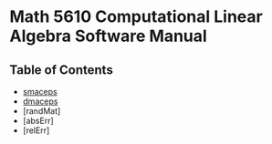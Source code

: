 # Math 5610 Computational Linear Algebra Software Manual

## Table of Contents

* [smaceps](https://brandonfurman.github.io/math5610/homework/homework1/task1/smaceps)
* [dmaceps](https://brandonfurman.github.io/math5610/homework/homework1/task1/dmaceps)
* [randMat]
* [absErr]
* [relErr]
